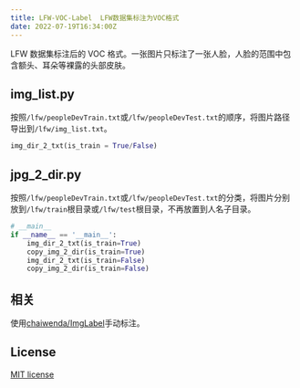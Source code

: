 ```yaml
---
title: LFW-VOC-Label  LFW数据集标注为VOC格式
date: 2022-07-19T16:34:00Z
---
```


LFW 数据集标注后的 VOC 格式。一张图片只标注了一张人脸，人脸的范围中包含额头、耳朵等裸露的头部皮肤。

## img_list.py

按照`/lfw/peopleDevTrain.txt`或`/lfw/peopleDevTest.txt`的顺序，将图片路径导出到`/lfw/img_list.txt`。

```python
img_dir_2_txt(is_train = True/False)
```

## jpg_2_dir.py

按照`/lfw/peopleDevTrain.txt`或`/lfw/peopleDevTest.txt`的分类，将图片分别放到`/lfw/train`根目录或`/lfw/test`根目录，不再放置到人名子目录。

```python
# __main__
if __name__ == '__main__':
    img_dir_2_txt(is_train=True)
    copy_img_2_dir(is_train=True)
    img_dir_2_txt(is_train=False)
    copy_img_2_dir(is_train=False)
```

## 相关

使用[chaiwenda/ImgLabel](https://github.com/chaiwenda/ImgLabel)手动标注。

## License

[MIT license](https://github.com/dunxuan/LFW-VOC-Label/blob/main/LICENSE)

